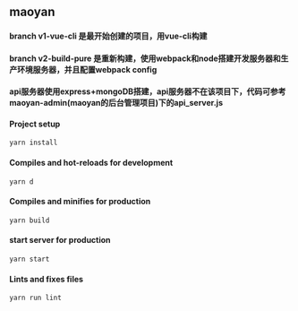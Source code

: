 ## maoyan
#### branch v1-vue-cli 是最开始创建的项目，用vue-cli构建
#### branch v2-build-pure 是重新构建，使用webpack和node搭建开发服务器和生产环境服务器，并且配置webpack config
#### api服务器使用express+mongoDB搭建，api服务器不在该项目下，代码可参考maoyan-admin(maoyan的后台管理项目)下的api_server.js

#### Project setup
```
yarn install
```

#### Compiles and hot-reloads for development
```
yarn d
```

#### Compiles and minifies for production
```
yarn build
```
#### start server for production
```
yarn start
```
#### Lints and fixes files
```
yarn run lint
```
